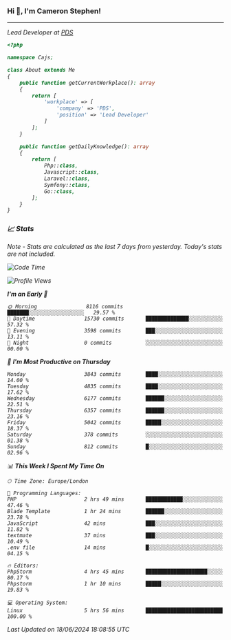 ### Hi 👋, I'm Cameron Stephen!
<hr>
<p><em>Lead Developer at <a href="https://prindatasolutions.co.uk">PDS</a></p>


```php
<?php

namespace Cajs;

class About extends Me
{
    public function getCurrentWorkplace(): array
    {
        return [
            'workplace' => [
                'company' => 'PDS',
                'position' => 'Lead Developer'
            ]
        ];
    }

    public function getDailyKnowledge(): array
    {
        return [
            Php::class,
            Javascript::class,
            Laravel::class,
            Symfony::class,
            Go::class,
        ];
    }
}
```

### 📈 Stats
<p><em>Note - Stats are calculated as the last 7 days from yesterday. Today's stats are not included.</em></p>


<!--START_SECTION:waka-->
![Code Time](http://img.shields.io/badge/Code%20Time-3%2C846%20hrs%2030%20mins-blue)

![Profile Views](http://img.shields.io/badge/Profile%20Views-0-blue)

**I'm an Early 🐤** 

```text
🌞 Morning                8116 commits        ███████░░░░░░░░░░░░░░░░░░   29.57 % 
🌆 Daytime                15730 commits       ██████████████░░░░░░░░░░░   57.32 % 
🌃 Evening                3598 commits        ███░░░░░░░░░░░░░░░░░░░░░░   13.11 % 
🌙 Night                  0 commits           ░░░░░░░░░░░░░░░░░░░░░░░░░   00.00 % 
```
📅 **I'm Most Productive on Thursday** 

```text
Monday                   3843 commits        ████░░░░░░░░░░░░░░░░░░░░░   14.00 % 
Tuesday                  4835 commits        ████░░░░░░░░░░░░░░░░░░░░░   17.62 % 
Wednesday                6177 commits        ██████░░░░░░░░░░░░░░░░░░░   22.51 % 
Thursday                 6357 commits        ██████░░░░░░░░░░░░░░░░░░░   23.16 % 
Friday                   5042 commits        █████░░░░░░░░░░░░░░░░░░░░   18.37 % 
Saturday                 378 commits         ░░░░░░░░░░░░░░░░░░░░░░░░░   01.38 % 
Sunday                   812 commits         █░░░░░░░░░░░░░░░░░░░░░░░░   02.96 % 
```


📊 **This Week I Spent My Time On** 

```text
🕑︎ Time Zone: Europe/London

💬 Programming Languages: 
PHP                      2 hrs 49 mins       ████████████░░░░░░░░░░░░░   47.46 % 
Blade Template           1 hr 24 mins        ██████░░░░░░░░░░░░░░░░░░░   23.78 % 
JavaScript               42 mins             ███░░░░░░░░░░░░░░░░░░░░░░   11.82 % 
textmate                 37 mins             ███░░░░░░░░░░░░░░░░░░░░░░   10.49 % 
.env file                14 mins             █░░░░░░░░░░░░░░░░░░░░░░░░   04.15 % 

🔥 Editors: 
PhpStorm                 4 hrs 45 mins       ████████████████████░░░░░   80.17 % 
Phpstorm                 1 hr 10 mins        █████░░░░░░░░░░░░░░░░░░░░   19.83 % 

💻 Operating System: 
Linux                    5 hrs 56 mins       █████████████████████████   100.00 % 
```


 Last Updated on 18/06/2024 18:08:55 UTC
<!--END_SECTION:waka-->
